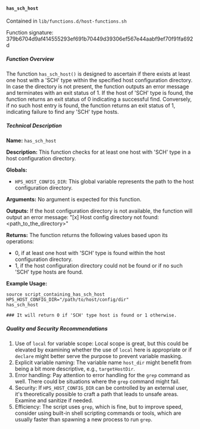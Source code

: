 #### `has_sch_host`

Contained in `lib/functions.d/host-functions.sh`

Function signature: 379b6704d9af414555293ef691b70449d39306ef567e44aabf9ef70f91fa692d

##### Function Overview

The function `has_sch_host()` is designed to ascertain if there exists at least one host with a 'SCH' type within the specified host configuration directory. In case the directory is not present, the function outputs an error message and terminates with an exit status of 1. If the host of 'SCH' type is found, the function returns an exit status of 0 indicating a successful find. Conversely, if no such host entry is found, the function returns an exit status of 1, indicating failure to find any 'SCH' type hosts.

##### Technical Description

**Name:** `has_sch_host`

**Description:** This function checks for at least one host with 'SCH' type in a host configuration directory.

**Globals:** 

- `HPS_HOST_CONFIG_DIR`: This global variable represents the path to the host configuration directory.

**Arguments:** No argument is expected for this function.

**Outputs:** If the host configuration directory is not available, the function will output an error message: "\[x\] Host config directory not found: \<path_to_the_directory\>"

**Returns:** The function returns the following values based upon its operations:
* 0, if at least one host with 'SCH' type is found within the host configuration directory.
* 1, if the host configuration directory could not be found or if no such 'SCH' type hosts are found.

**Example Usage:**

```
source script_containing_has_sch_host
HPS_HOST_CONFIG_DIR="/path/to/host/config/dir"
has_sch_host

### It will return 0 if 'SCH' type host is found or 1 otherwise.
```

##### Quality and Security Recommendations

1. Use of `local` for variable scope: Local scope is great, but this could be elevated by examining whether the use of `local` here is appropriate or if `declare` might better serve the purpose to prevent variable masking.
2. Explicit variable naming: The variable name `host_dir` might benefit from being a bit more descriptive, e.g., `targetHostDir`.
3. Error handling: Pay attention to error handling for the `grep` command as well. There could be situations where the `grep` command might fail.
4. Security: If `HPS_HOST_CONFIG_DIR` can be controlled by an external user, it's theoretically possible to craft a path that leads to unsafe areas. Examine and sanitize if needed.
5. Efficiency: The script uses `grep`, which is fine, but to improve speed, consider using built-in shell scripting commands or tools, which are usually faster than spawning a new process to run `grep`.

